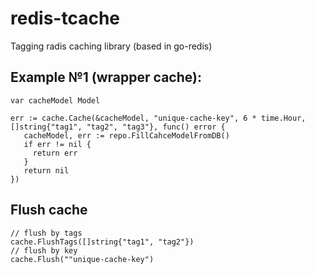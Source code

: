 # redis-tcache
Tagging radis caching library (based in go-redis)

## Example №1 (wrapper cache): 

```golang
var cacheModel Model
  
err := cache.Cache(&cacheModel, "unique-cache-key", 6 * time.Hour, []string{"tag1", "tag2", "tag3"}, func() error {
   cacheModel, err := repo.FillCahceModelFromDB()
   if err != nil {
     return err
   }
   return nil
})  
```

## Flush cache

```golang
// flush by tags
cache.FlushTags([]string{"tag1", "tag2"})
// flush by key
cache.Flush(""unique-cache-key")
```
